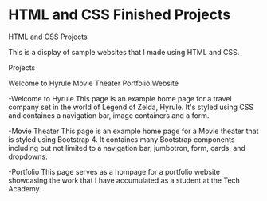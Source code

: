 # HTML and CSS Finished Projects
 
HTML and CSS Projects 
 
 
 This is a display of sample websites that I made using HTML and CSS.


 Projects

 Welcome to Hyrule
 Movie Theater
 Portfolio Website

 -Welcome to Hyrule
 This page is an example home page for a travel company set in the world of Legend of Zelda, Hyrule. It's styled using CSS and containes a navigation bar, image containers and a form.

 -Movie Theater 
 This page is an example home page for a Movie theater that is styled using Bootstrap 4. It containes many Bootstrap components including but not limited to a navigation bar, jumbotron, form, cards, and dropdowns.

 -Portfolio
 This page serves as a hompage for a portfolio website showcasing the work that I have accumulated as a student at the Tech Academy. 